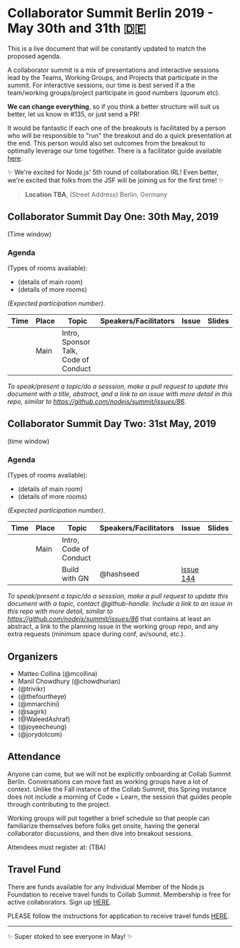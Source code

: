 # Collaborator Summit Berlin 2019 - May 30th and 31th 🇩🇪

This is a live document that will be constantly updated to match the proposed agenda.

A collaborator summit is a mix of presentations and interactive sessions lead by the Teams, Working Groups, and Projects that participate in the summit. For interactive sessions, our time is best served if a the team/working groups/project participate in good numbers (quorum etc).

__We can change everything__, so if you think a better structure will suit us better, let us know in #135, or just send a PR!

It would be fantastic if each one of the breakouts is facilitated by a person who will be responsible to "run" the breakout and do a quick presentation at the end. This person would also set outcomes from the breakout to  optimally leverage our time together. There is a facilitator guide available [here](https://github.com/nodejs/summit/blob/master/SESSION_FACILITATOR_GUIDE.md).

✨ We're excited for Node.js' 5th round of collaboration IRL! Even better, we're excited that folks from the JSF will be joining us for the first time! ✨

> __Location TBA__,
(Street Address)
Berlin, Germany


## Collaborator Summit Day One: 30th May, 2019

(Time window)

### Agenda

(Types of rooms available):

* (details of main room)
* (details of more rooms)

_(Expected participation number)_.


| Time          | Place        | Topic                                         | Speakers/Facilitators                     | Issue                                      | Slides                                    |
|---------------|--------------|-----------------------------------------------|----------------------------------------|--------------------------------------------|-------------------------------------------|
| | Main         | Intro, Sponsor Talk, Code of Conduct          | |                                            | |


_To speak/present a topic/do a sesssion, make a pull request to update this document with a title, abstract, and a link to an issue with more detail in this repo, similar to https://github.com/nodejs/summit/issues/86_.


## Collaborator Summit Day Two: 31st May, 2019

(time window)

### Agenda

(Types of rooms available):

* (details of main room)
* (details of more rooms)

_(Expected participation number)_.


| Time          | Place        | Topic                                                               | Speakers/Facilitators            | Issue                                      | Slides                                    |
|---------------|--------------|---------------------------------------------------------------------|-------------------------------|--------------------------------------------|-------------------------------------------|
| | Main | Intro, Code of Conduct                                              | |                                            | |
| | | Build with GN | @hashseed | [issue 144](https://github.com/nodejs/summit/issues/144) | |

_To speak/present a topic/do a sesssion, make a pull request to update this document with a topic, contact @github-handle. Include a link to an issue in this repo with more detail, similar to https://github.com/nodejs/summit/issues/86_ that contains at least an abstract, a link to the planning issue in the working group repo, and any extra requests (minimum space during conf, av/sound, etc.).


## Organizers

- Matteo Collina (@mcollina)
- Manil Chowdhury (@chowdhurian)
-  (@trivikr)
-  (@thefourtheye)
-  (@mmarchini)
-  (@sagirk)
-  (@WaleedAshraf)
-  (@joyeecheung)
-  (@jorydotcom)

## Attendance

Anyone can come, but we will not be explicitly onboarding at Collab 
Summit Berlin. Conversations can move fast as working groups have 
a lot of context. Unlike the Fall instance of the Collab Summit, this Spring instance does not include a morning of Code + Learn, the session that guides people through contributing to the project.

Working groups will put together a brief schedule so that people can 
familiarize themselves before folks get onsite, having the general collaborator 
discussions, and then dive into breakout sessions.

Attendees must register at: (TBA)

  
## Travel Fund
There are funds available for any Individual Member of the Node.js Foundation to receive travel funds to Collab Summit.  Membership is free for active collaborators. Sign up [HERE](https://github.com/nodejs/members#members).

PLEASE follow the instructions for application to receive travel funds [HERE](https://github.com/nodejs/admin/blob/master/MEMBER_TRAVEL_FUND.md#process).

  
------------------------

✨ Super stoked to see everyone in May! ✨
